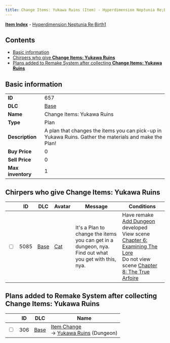 ```yaml
---
title: Change Items: Yukawa Ruins (Item) - Hyperdimension Neptunia Re;Birth1
---
```


[**Item Index**](/neptunia/rb1/item/index.html) - [Hyperdimension Neptunia Re;Birth1](/neptunia/rb1)

## Contents

- [Basic information](#basic-information)
- [Chirpers who give **Change Items: Yukawa Ruins**](#chirpers-who-give-change-items-yukawa-ruins)
- [Plans added to Remake System after collecting **Change Items: Yukawa Ruins**](#plans-added-to-remake-system-after-collecting-change-items-yukawa-ruins)

## Basic information

|   |   |
| -- | -- |
| **ID** | 657 |
| **DLC** | [Base](/neptunia/rb1/dlc/1-base.html) |
| **Name** | Change Items: Yukawa Ruins |
| **Type** | Plan |
| **Description** | A plan that changes the items you can pick-up in Yukawa Ruins. Gather the materials and make the Plan! |
| **Buy Price** | 0 |
| **Sell Price** | 0 |
| **Max inventory** | 1 |


## Chirpers who give **Change Items: Yukawa Ruins**

|    | ID | DLC | Avatar | Message | Conditions |
| -- | -- | --- | ------ | ------- | ---------- |
| <input type="checkbox" id="rb1-chirper-event-1-5085" class="trackbox" /> | 5085 | [Base](/neptunia/rb1/dlc/1-base.html) | [Cat](/neptunia/rb1/undefined/1-226-cat.html) | It's a Plan to change the items you can get in a dungeon, nya.<br />Find out what you get with this, nya. | Have remake [Add Dungeon](/neptunia/rb1/remake/1-220-add-dungeon.html) developed<br />View scene [Chapter 6: Examining The Lore](/neptunia/rb1/scene/1-603-chapter-6-examining-the-lore.html)<br />Do not view scene [Chapter 8: The True Arfoire](/neptunia/rb1/scene/1-807-chapter-8-the-true-arfoire.html) |


## Plans added to Remake System after collecting **Change Items: Yukawa Ruins**

|    | ID | DLC | Name |
| -- | -- | --- | ---- |
| <input type="checkbox" id="rb1-remake-1-306" class="trackbox" /> | 306 | [Base](/neptunia/rb1/dlc/1-base.html) | [Item Change](/neptunia/rb1/remake/1-306-item-change.html)<br /> → [Yukawa Ruins](/neptunia/rb1/dungeon/1-116-yukawa-ruins.html) (Dungeon) |
